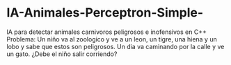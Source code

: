 # IA-Animales-Perceptron-Simple-
IA para detectar animales carnivoros peligrosos e inofensivos en C++
Problema:
Un niño va al zoologico y ve a un leon, un tigre, una hiena y un lobo y sabe que estos son peligrosos.
Un dia va caminando por la calle y ve un gato. ¿Debe el niño salir corriendo?

